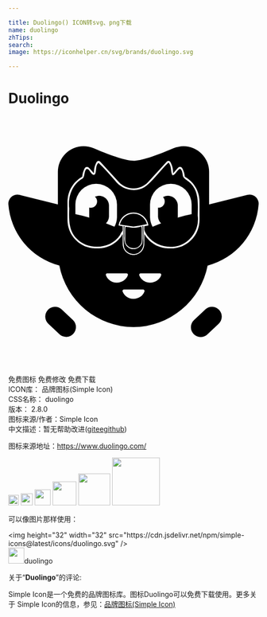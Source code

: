 ```yaml
---

title: Duolingo() ICON转svg、png下载
name: duolingo
zhTips: 
search: 
image: https://iconhelper.cn/svg/brands/duolingo.svg

---
```


# Duolingo  <small style="font-size: 60%;font-weight: 100"></small>

<div id="svg" class="svg-wrap">
<svg role="img" xmlns="http://www.w3.org/2000/svg" viewBox="0 0 24 24"><title>Duolingo icon</title><path d="M7.2 2.869a2.458 2.458 0 00-2.45 2.455v3.117l-3.672-.913h-.002a.864.864 0 00-.242-.026.864.864 0 00-.832.919 6.573 6.573 0 004.886 5.87A7.286 7.286 0 0012 20.18a7.286 7.286 0 007.106-5.888 6.573 6.573 0 004.892-5.871.864.864 0 00-.831-.92.864.864 0 00-.245.027l-3.673.913V5.324a2.458 2.458 0 00-2.45-2.455 2.845 2.845 0 00-.96.192c-1.87.797-3.114 1.188-3.831 1.2-.717-.012-1.962-.403-3.832-1.2a2.845 2.845 0 00-.975-.192zm8.135 1.408a.19.19 0 01.036 0c.065.008.127.05.176.127a1.95 1.95 0 01.07.143 1.95 1.95 0 01.037.088 1.95 1.95 0 01.035.092 1.95 1.95 0 01.029.094 1.95 1.95 0 01.025.093 1.95 1.95 0 01.019.096 1.95 1.95 0 01.015.097 1.95 1.95 0 01.01.093 1.95 1.95 0 01.005.102 1.95 1.95 0 010 .157 2.723 2.723 0 01.007 0l.473-.526a.248.248 0 01.01-.01.248.248 0 01.01-.009.248.248 0 01.012-.01.248.248 0 01.007-.006.248.248 0 01.012-.008.248.248 0 01.009-.006.248.248 0 01.011-.006.248.248 0 01.01-.005.248.248 0 01.011-.005.248.248 0 01.013-.005.248.248 0 01.01-.003.248.248 0 01.013-.004.248.248 0 01.013-.003.248.248 0 01.011-.002.248.248 0 01.016-.002.248.248 0 01.007 0 .248.248 0 01.02 0 .248.248 0 01.005 0 .248.248 0 01.017.002.248.248 0 01.01 0 .248.248 0 01.011.003.248.248 0 01.013.003.248.248 0 01.013.004.248.248 0 01.01.003.248.248 0 01.011.005.248.248 0 01.013.006.248.248 0 01.001 0 .248.248 0 01.004.002.248.248 0 01.016.01.248.248 0 01.008.004.248.248 0 01.012.008.248.248 0 01.01.01.248.248 0 01.007.005.248.248 0 01.011.011.248.248 0 01.007.008.248.248 0 01.006.007.248.248 0 01.01.014.248.248 0 01.003.005.248.248 0 01.01.017 1.95 1.95 0 01.06.121 1.95 1.95 0 01.04.088 1.95 1.95 0 01.035.094 1.95 1.95 0 01.03.088 1.95 1.95 0 01.025.097 1.95 1.95 0 01.021.094 1.95 1.95 0 01.016.098 1.95 1.95 0 01.016.132 2.723 2.723 0 01.192.119 2.723 2.723 0 01.11.079 2.723 2.723 0 01.11.083 2.723 2.723 0 01.1.088 2.723 2.723 0 01.101.095 2.723 2.723 0 01.092.098 2.723 2.723 0 01.09.103 2.723 2.723 0 01.082.108 2.723 2.723 0 01.08.112 2.723 2.723 0 01.07.114 2.723 2.723 0 01.068.12 2.723 2.723 0 01.059.122 2.723 2.723 0 01.054.123 2.723 2.723 0 01.048.131 2.723 2.723 0 01.042.126 2.723 2.723 0 01.034.135 2.723 2.723 0 01.03.13 2.723 2.723 0 01.02.135 2.723 2.723 0 01.016.136 2.723 2.723 0 01.011.225v1.758a2.715 2.715 0 01-.011.237 2.715 2.715 0 01-.017.132 2.715 2.715 0 01-.02.135 2.715 2.715 0 01-.03.136 2.715 2.715 0 01-.033.127 2.715 2.715 0 01-.044.134 2.715 2.715 0 01-.045.123 2.715 2.715 0 01-.057.126 2.715 2.715 0 01-.058.12 2.715 2.715 0 01-.068.118 2.715 2.715 0 01-.07.116 2.715 2.715 0 01-.078.109 2.715 2.715 0 01-.084.11 2.715 2.715 0 01-.09.102 2.715 2.715 0 01-.09.097 2.715 2.715 0 01-.104.096 2.715 2.715 0 01-.098.087 2.715 2.715 0 01-.107.081 2.715 2.715 0 01-.113.081 2.715 2.715 0 01-.113.07 2.715 2.715 0 01-.12.068 2.715 2.715 0 01-.119.057 2.715 2.715 0 01-.127.058 2.715 2.715 0 01-.123.045 2.715 2.715 0 01-.133.044 2.715 2.715 0 01-.132.033 2.715 2.715 0 01-.13.03 2.715 2.715 0 01-.14.02 2.715 2.715 0 01-.129.017 2.715 2.715 0 01-.237.011h-.21a2.714 2.714 0 01-.244-.012 2.714 2.714 0 01-.134-.017 2.714 2.714 0 01-.133-.02 2.714 2.714 0 01-.136-.032 2.714 2.714 0 01-.127-.032 2.714 2.714 0 01-.131-.045 2.714 2.714 0 01-.126-.046 2.714 2.714 0 01-.124-.056 2.714 2.714 0 01-.121-.059 2.714 2.714 0 01-.118-.068 2.714 2.714 0 01-.116-.071 2.714 2.714 0 01-.107-.079 2.714 2.714 0 01-.11-.083 2.714 2.714 0 01-.102-.09 2.714 2.714 0 01-.098-.092 2.714 2.714 0 01-.094-.102 2.714 2.714 0 01-.088-.1 2.714 2.714 0 01-.081-.109 2.714 2.714 0 01-.08-.11 2.714 2.714 0 01-.068-.115 2.714 2.714 0 01-.028-.048v.98a1.032 1.032 0 01-.004.073 1.032 1.032 0 01-.004.05 1.032 1.032 0 01-.008.054 1.032 1.032 0 010 .002 1.032 1.032 0 01-.009.042 1.032 1.032 0 01-.016.063 1.032 1.032 0 01-.01.034 1.032 1.032 0 01-.024.065 1.032 1.032 0 01-.012.031 1.032 1.032 0 01-.033.067 1.032 1.032 0 01-.018.034 1.032 1.032 0 01-.025.04 1.032 1.032 0 01-.032.047 1.032 1.032 0 01-.028.037 1.032 1.032 0 01-.034.042 1.032 1.032 0 01-.035.038 1.032 1.032 0 01-.037.036 1.032 1.032 0 01-.04.034 1.032 1.032 0 01-.038.031 1.032 1.032 0 01-.044.032 1.032 1.032 0 01-.041.027 1.032 1.032 0 01-.046.026 1.032 1.032 0 01-.045.024 1.032 1.032 0 01-.047.02 1.032 1.032 0 01-.05.02 1.032 1.032 0 01-.047.016 1.032 1.032 0 01-.049.014 1.032 1.032 0 01-.052.012 1.032 1.032 0 01-.05.009 1.032 1.032 0 01-.052.006 1.032 1.032 0 01-.049.004 1.032 1.032 0 01-.053 0 1.032 1.032 0 01-.052 0 1.032 1.032 0 01-.05-.004 1.032 1.032 0 01-.051-.006 1.032 1.032 0 01-.052-.01 1.032 1.032 0 01-.05-.011 1.032 1.032 0 01-.05-.014 1.032 1.032 0 01-.047-.016 1.032 1.032 0 01-.05-.02 1.032 1.032 0 01-.046-.02 1.032 1.032 0 01-.046-.024 1.032 1.032 0 01-.046-.026 1.032 1.032 0 01-.04-.027 1.032 1.032 0 01-.045-.032 1.032 1.032 0 01-.038-.031 1.032 1.032 0 01-.04-.034 1.032 1.032 0 01-.036-.036 1.032 1.032 0 01-.035-.038 1.032 1.032 0 01-.035-.042 1.032 1.032 0 01-.028-.037 1.032 1.032 0 01-.032-.047 1.032 1.032 0 01-.018-.03 1.032 1.032 0 01-.046-.087 1.032 1.032 0 01-.003-.006 1.032 1.032 0 01-.034-.084 1.032 1.032 0 01-.005-.015 1.032 1.032 0 01-.022-.073 1.032 1.032 0 01-.008-.032 1.032 1.032 0 01-.011-.06 1.032 1.032 0 01-.007-.043 1.032 1.032 0 01-.003-.034 1.032 1.032 0 01-.002-.02 1.032 1.032 0 010-.002 1.032 1.032 0 01-.003-.068v-.979a2.714 2.714 0 01-.026.046 2.714 2.714 0 01-.07.116 2.714 2.714 0 01-.077.107 2.714 2.714 0 01-.084.113 2.714 2.714 0 01-.086.097 2.714 2.714 0 01-.095.104 2.714 2.714 0 01-.1.092 2.714 2.714 0 01-.1.09 2.714 2.714 0 01-.11.083 2.714 2.714 0 01-.108.079 2.714 2.714 0 01-.114.07 2.714 2.714 0 01-.12.069 2.714 2.714 0 01-.12.058 2.714 2.714 0 01-.124.056 2.714 2.714 0 01-.129.047 2.714 2.714 0 01-.128.044 2.714 2.714 0 01-.127.032 2.714 2.714 0 01-.137.032 2.714 2.714 0 01-.13.02 2.714 2.714 0 01-.137.017 2.714 2.714 0 01-.245.012h-.21a2.715 2.715 0 01-.237-.012 2.715 2.715 0 01-.13-.016 2.715 2.715 0 01-.14-.02 2.715 2.715 0 01-.128-.03 2.715 2.715 0 01-.133-.033 2.715 2.715 0 01-.132-.044 2.715 2.715 0 01-.123-.045 2.715 2.715 0 01-.128-.058 2.715 2.715 0 01-.12-.057 2.715 2.715 0 01-.119-.069 2.715 2.715 0 01-.113-.069 2.715 2.715 0 01-.113-.08 2.715 2.715 0 01-.106-.082 2.715 2.715 0 01-.099-.087 2.715 2.715 0 01-.103-.096 2.715 2.715 0 01-.09-.097 2.715 2.715 0 01-.09-.102 2.715 2.715 0 01-.084-.11 2.715 2.715 0 01-.078-.109 2.715 2.715 0 01-.071-.116 2.715 2.715 0 01-.068-.118 2.715 2.715 0 01-.058-.12 2.715 2.715 0 01-.056-.126 2.715 2.715 0 01-.045-.124 2.715 2.715 0 01-.045-.133 2.715 2.715 0 01-.032-.127 2.715 2.715 0 01-.03-.136 2.715 2.715 0 01-.02-.135 2.715 2.715 0 01-.017-.132 2.715 2.715 0 01-.012-.238V8.17a2.723 2.723 0 01.012-.227 2.723 2.723 0 01.016-.135 2.723 2.723 0 01.02-.132 2.723 2.723 0 01.03-.136 2.723 2.723 0 01.035-.13 2.723 2.723 0 01.042-.129 2.723 2.723 0 01.047-.128 2.723 2.723 0 01.056-.126 2.723 2.723 0 01.058-.119 2.723 2.723 0 01.07-.123 2.723 2.723 0 01.069-.111 2.723 2.723 0 01.081-.114 2.723 2.723 0 01.08-.106 2.723 2.723 0 01.091-.103 2.723 2.723 0 01.093-.1 2.723 2.723 0 01.097-.09 2.723 2.723 0 01.106-.093 2.723 2.723 0 01.104-.08 2.723 2.723 0 01.114-.08 2.723 2.723 0 01.192-.119 1.95 1.95 0 01.016-.133 1.95 1.95 0 01.015-.094 1.95 1.95 0 01.021-.096 1.95 1.95 0 01.025-.093 1.95 1.95 0 01.03-.094 1.95 1.95 0 01.034-.091 1.95 1.95 0 01.04-.089 1.95 1.95 0 01.058-.118.248.248 0 01.01-.018.248.248 0 01.004-.005.248.248 0 01.01-.013.248.248 0 01.006-.007.248.248 0 01.007-.008.248.248 0 01.01-.011.248.248 0 01.007-.006.248.248 0 01.011-.009.248.248 0 01.012-.008.248.248 0 01.008-.005.248.248 0 01.016-.009.248.248 0 01.006-.003.248.248 0 01.013-.006.248.248 0 01.011-.005.248.248 0 01.01-.003.248.248 0 01.013-.004.248.248 0 01.013-.003.248.248 0 01.011-.002.248.248 0 01.01-.001.248.248 0 01.017-.002.248.248 0 01.006 0 .248.248 0 01.019 0 .248.248 0 01.007 0 .248.248 0 01.016.003.248.248 0 01.01.002.248.248 0 01.014.003.248.248 0 01.012.004.248.248 0 01.011.003.248.248 0 01.013.005.248.248 0 01.01.005.248.248 0 01.01.005.248.248 0 01.012.006.248.248 0 01.009.006.248.248 0 01.012.008.248.248 0 01.007.005.248.248 0 01.012.01.248.248 0 01.01.01.248.248 0 01.01.01v-.005l.471.523a2.723 2.723 0 01.01 0 1.95 1.95 0 01-.001-.155 1.95 1.95 0 01.006-.103 1.95 1.95 0 01.009-.093 1.95 1.95 0 01.015-.097 1.95 1.95 0 01.02-.095 1.95 1.95 0 01.024-.094 1.95 1.95 0 01.03-.094 1.95 1.95 0 01.034-.092 1.95 1.95 0 01.036-.087 1.95 1.95 0 01.07-.142c.085-.135.214-.163.32-.083.015.011.03.025.044.04l1.78 1.94v-.002a1.926 1.926 0 00.092.089 1.926 1.926 0 00.071.064 1.926 1.926 0 00.076.06 1.926 1.926 0 00.078.057 1.926 1.926 0 00.08.05 1.926 1.926 0 00.084.05 1.926 1.926 0 00.085.043 1.926 1.926 0 00.087.04 1.926 1.926 0 00.092.036 1.926 1.926 0 00.089.03 1.926 1.926 0 00.095.026 1.926 1.926 0 00.091.022 1.926 1.926 0 00.097.016 1.926 1.926 0 00.094.013 1.926 1.926 0 00.096.006 1.926 1.926 0 00.096.003 1.926 1.926 0 00.097-.003 1.926 1.926 0 00.096-.006 1.926 1.926 0 00.094-.013 1.926 1.926 0 00.097-.016 1.926 1.926 0 00.09-.022 1.926 1.926 0 00.096-.025 1.926 1.926 0 00.089-.031 1.926 1.926 0 00.092-.036 1.926 1.926 0 00.087-.04 1.926 1.926 0 00.085-.043 1.926 1.926 0 00.084-.05 1.926 1.926 0 00.08-.05 1.926 1.926 0 00.078-.058 1.926 1.926 0 00.075-.059 1.926 1.926 0 00.072-.064 1.926 1.926 0 00.092-.089V6.3l1.78-1.94a.294.294 0 01.044-.04.212.212 0 01.107-.044zm.02.168c-.813.742-1.419 1.714-2.325 2.358-.932.557-2.21.194-2.823-.67-.512-.56-1.007-1.17-1.563-1.667-.324.258-.164.745-.332 1.078-.208.206-.42-.181-.526-.316-.084-.17-.317-.283-.386-.048-.163.278-.04.74-.416.857-.919.59-1.277 1.757-1.149 2.792-.03.982-.066 2.116.698 2.859 1.106 1.18 3.29 1.048 4.174-.32.058-.14.145-.301.261-.42v-.42a1.048 1.048 0 010-.006l-.35-.059a.052.052 0 01-.042-.058 1.446 1.446 0 011.418-1.194 1.446 1.446 0 011.43 1.194.052.052 0 01-.043.058l-.35.06a1.03 1.03 0 010 .001v.38l.007.001c.584 1.534 2.728 2.067 4.017 1.128a2.694 2.694 0 001.106-2.535c.014-1.033.13-2.231-.653-3.042-.216-.27-.604-.399-.762-.697-.055-.25-.041-.588-.286-.736-.31.129-.381.556-.728.634-.2-.38-.055-.897-.377-1.213zM8.422 6.468a1.995 1.995 0 011.994 1.995v1.2a1.996 1.996 0 01-.245.913 27.203 27.203 0 00-.815-.328.95.95 0 00.035-.037.95.95 0 00.016-.018.95.95 0 00.048-.058.95.95 0 00.012-.017.95.95 0 00.04-.06.95.95 0 00.013-.02.95.95 0 00.032-.062.95.95 0 00.011-.022.95.95 0 00.024-.06.95.95 0 00.012-.031.95.95 0 00.017-.058.95.95 0 00.009-.033.95.95 0 00.01-.054.95.95 0 00.007-.043.95.95 0 00.007-.082V8.56a.95.95 0 00-.004-.08.95.95 0 00-.005-.047.95.95 0 00-.007-.047.95.95 0 00-.01-.047.95.95 0 00-.012-.045.95.95 0 00-.016-.047.95.95 0 00-.015-.042.95.95 0 00-.02-.047.95.95 0 00-.02-.04.95.95 0 00-.025-.042.95.95 0 00-.024-.04A.95.95 0 009.464 8a.95.95 0 00-.03-.039.95.95 0 00-.03-.034.95.95 0 00-.033-.036.95.95 0 00-.035-.032.95.95 0 00-.035-.031.95.95 0 00-.038-.029.95.95 0 00-.039-.028.95.95 0 00-.04-.025.95.95 0 00-.04-.023.95.95 0 00-.043-.02.95.95 0 00-.046-.02.95.95 0 00-.043-.017.95.95 0 00-.043-.014.95.95 0 00-.049-.012.95.95 0 00-.046-.01.95.95 0 00-.045-.008.95.95 0 00-.048-.006.95.95 0 00-.08-.004.96.96 0 00-.06.004.96.96 0 00-.05.005.96.96 0 00-.043.007.96.96 0 00-.051.01.96.96 0 00-.045.012.96.96 0 00-.047.014.96.96 0 00-.046.018.96.96 0 00-.055.023.6.6 0 01.04.04.6.6 0 01.022.024.6.6 0 01.017.02.6.6 0 01.018.025.6.6 0 01.017.026.6.6 0 01.013.023.6.6 0 01.016.028.6.6 0 01.011.026.6.6 0 01.013.03.6.6 0 01.008.025.6.6 0 01.01.031.6.6 0 01.007.03.6.6 0 01.006.029.6.6 0 01.004.037.6.6 0 01.002.021.6.6 0 010 .041.6.6 0 010 .02.6.6 0 01-.002.03.6.6 0 01-.003.031.6.6 0 01-.004.024.6.6 0 01-.007.034.6.6 0 01-.008.028.6.6 0 01-.01.03.6.6 0 01-.012.03.6.6 0 01-.01.024.6.6 0 01-.016.03.6.6 0 01-.013.024.6.6 0 01-.02.03.6.6 0 01-.012.018.6.6 0 01-.026.032.6.6 0 01-.013.015.6.6 0 01-.02.02.6.6 0 01-.024.024.6.6 0 01-.02.015.6.6 0 01-.025.021.6.6 0 01-.027.018.6.6 0 01-.024.015.6.6 0 01-.023.012.6.6 0 01-.03.016.6.6 0 01-.034.013.6.6 0 01-.02.008.6.6 0 01-.038.011.6.6 0 01-.02.006.6.6 0 01-.034.006.6.6 0 01-.026.005.6.6 0 01-.04.003.6.6 0 01-.018.002.6.6 0 01-.035 0 .6.6 0 01-.028 0 .6.6 0 01-.031-.005.6.6 0 01-.026-.003.6.6 0 01-.056-.012v.859a.95.95 0 00.004.048.95.95 0 00.007.062 15.08 15.08 0 00-1.336-.332v-.908a1.987 1.987 0 011.996-1.995zm7.156 0a1.995 1.995 0 011.996 1.995v.909c-.425.085-.87.195-1.336.333a.95.95 0 00.007-.066.95.95 0 00.004-.046V8.56a.95.95 0 00-.004-.081.95.95 0 00-.006-.046.95.95 0 00-.007-.047.95.95 0 00-.01-.046.95.95 0 00-.012-.048.95.95 0 00-.014-.041.95.95 0 00-.018-.048.95.95 0 00-.019-.043.95.95 0 00-.02-.042.95.95 0 00-.024-.04.95.95 0 00-.025-.042.95.95 0 00-.028-.039.95.95 0 00-.028-.036.95.95 0 00-.032-.037.95.95 0 00-.032-.035.95.95 0 00-.036-.033.95.95 0 00-.033-.03.95.95 0 00-.04-.03.95.95 0 00-.037-.026.95.95 0 00-.042-.026.95.95 0 00-.04-.023.95.95 0 00-.042-.02.95.95 0 00-.046-.02.95.95 0 00-.04-.016.95.95 0 00-.048-.015.95.95 0 00-.046-.012.95.95 0 00-.047-.01.95.95 0 00-.047-.007.95.95 0 00-.045-.006.95.95 0 00-.081-.004.96.96 0 00-.057.004.96.96 0 00-.045.004.96.96 0 00-.052.008.96.96 0 00-.044.008.96.96 0 00-.046.012.96.96 0 00-.047.014.96.96 0 00-.043.016.96.96 0 00-.045.018.96.96 0 00-.045.023.96.96 0 00-.048.024.6.6 0 01.04.045.6.6 0 01.033.05.6.6 0 01.03.052.6.6 0 01.024.055.6.6 0 01.018.057.6.6 0 01.005.025.6.6 0 01.007.034.6.6 0 01.005.042.6.6 0 01.002.017.6.6 0 010 .001.6.6 0 010 .06.6.6 0 01-.005.06.6.6 0 01-.004.022.6.6 0 01-.007.036.6.6 0 01-.017.057.6.6 0 010 .001.6.6 0 01-.023.055.6.6 0 01-.028.053.6.6 0 01-.033.05.6.6 0 01-.039.046.6.6 0 01-.042.042.6.6 0 01-.046.038.6.6 0 01-.05.033.6.6 0 01-.001 0 .6.6 0 01-.053.027.6.6 0 01-.055.023.6.6 0 01-.058.016.6.6 0 01-.032.006.6.6 0 01-.087.01.6.6 0 01-.06 0v.838a.95.95 0 00.007.084.95.95 0 00.007.042.95.95 0 00.01.054.95.95 0 00.01.032.95.95 0 00.016.06.95.95 0 00.011.029.95.95 0 00.025.06.95.95 0 00.01.022.95.95 0 00.034.063.95.95 0 00.011.018.95.95 0 00.041.063.95.95 0 00.01.012.95.95 0 00.052.063.95.95 0 00.008.008.95.95 0 00.043.046c-.268.103-.54.213-.815.33a1.996 1.996 0 01-.247-.916v-1.2a1.986 1.986 0 011.995-1.995zM12.035 9.32c-.038 0-.077 0-.115.003a1.35 1.35 0 00-1.224 1.042l1.301.198.688-.108.603-.138c-.13-.565-.68-.983-1.253-.997zm.86 1.184c-.084-.005-.009.142-.024.214.01.453.025.912-.024 1.362-.143.554-.892.836-1.35.477-.337-.235-.425-.684-.371-1.068-.001-.32-.02-.641.014-.96-.161-.086-.06.106-.086.194.01.609-.049 1.226.045 1.829.186.598 1.027.855 1.5.43.31-.25.399-.685.35-1.067-.004-.466.012-.933-.009-1.399a.142.142 0 00-.046-.012zm-.144.046a.399.399 0 00-.066.013 1.568 1.568 0 01-.112.036l-.03.008a1.3 1.3 0 01-.085.02l-.028.006a1.681 1.681 0 01-.27.03l-.035.002a3.33 3.33 0 01-.148 0h-.016a2.6 2.6 0 01-.171-.013c-.006 0-.012 0-.017-.002a5.958 5.958 0 01-.279-.038l-.072-.01-.182-.033a.794.754 0 00-.035.223v1.087a.803.763 0 00.795.755.794.754 0 00.794-.755V10.79a.795.755 0 00-.043-.243zm.04 1.367a.794.794 0 01-.005.035.794.794 0 00.004-.035zm-.013.082a.794.794 0 01-.007.03.794.794 0 00.007-.03zm-.02.075a.794.794 0 01-.01.03.794.794 0 00.01-.03zm-.028.079a.794.794 0 01-.01.022.794.794 0 00.01-.022zm-.035.071a.794.794 0 01-.012.02.794.794 0 00.012-.02zm-.044.07a.794.794 0 01-.01.014.794.794 0 00.01-.014zm-.05.064a.794.794 0 01-.01.01.794.794 0 00.01-.01zm-.053.056a.794.794 0 01-.006.006.794.794 0 00.006-.006zm-3.066 2.62a.132.132 0 01.014 0h1.823a.14.14 0 01.14.181c-.14.42-.573.709-1.056.712a1.085 1.085 0 01-1.047-.712.132.132 0 01.126-.182zm3.203 0a.144.144 0 01.005 0h1.824a.14.14 0 01.14.179c-.14.418-.572.71-1.06.71a1.085 1.085 0 01-1.043-.708.144.144 0 01.134-.18zm-1.6 1.548a.14.14 0 01.005 0h1.824a.14.14 0 01.139.182c-.135.423-.568.711-1.056.711a1.085 1.085 0 01-1.046-.711.14.14 0 01.135-.182zM4.45 18.236a.931.931 0 00-.66.299v-.002a.944.944 0 00.041 1.325l1.088 1.02a.938.938 0 001.284-1.367l-1.088-1.019a.931.931 0 00-.665-.256zm15.115 0a.931.931 0 00-.678.256l-1.089 1.019a.938.938 0 001.285 1.368l1.087-1.019a.944.944 0 00.042-1.325.931.931 0 00-.647-.299z"/></svg>
</div>
<detail full-name='duolingo'></detail>

<div class="detail-page">
<p>
<span><span class="badge-success badge">免费图标</span> <span class="badge-success badge">免费修改</span>  <span class="badge-success badge">免费下载</span> </span>
<br/>
<span>
ICON库：
<span class="badge-secondary badge">品牌图标(Simple Icon)</span> 
</span>
<br/>
<span>
CSS名称：
<span class="badge-secondary badge">duolingo</span> 
</span>

<br/>
<span>
版本：
<span class="badge-secondary badge">2.8.0</span> 
</span>
<br/>
<span>图标来源/作者：<span class="badge-light badge">Simple Icon</span></span> 
<br/>
<span class="zh-detail">中文描述：暂无<span class="help-link"><span>帮助改进</span>(<a href="https://gitee.com/liuwave/icon-helper/edit/master/json/brands/duolingo.json" target="_blank" rel="noopener noreferrer">gitee</a><a href="https://github.com/liuwave/icon-helper/edit/master/json/brands/duolingo.json" target="_blank" rel="noopener noreferrer">github</a></span>)</span><br/>
</p>
</div><div class="description description alert alert-light"><p>图标来源地址：<a href="https://www.duolingo.com/" target="_blank" rel="noopener noreferrer">https://www.duolingo.com/</a></p></div>
<div class="alert alert-dark">
<img height="21" width="21" src="https://cdn.jsdelivr.net/npm/simple-icons@latest/icons/duolingo.svg" />
<img height="24" width="24" src="https://cdn.jsdelivr.net/npm/simple-icons@latest/icons/duolingo.svg" />
<img height="32" width="32" src="https://cdn.jsdelivr.net/npm/simple-icons@latest/icons/duolingo.svg" />
<img height="48" width="48" src="https://cdn.jsdelivr.net/npm/simple-icons@latest/icons/duolingo.svg" />
<img height="64" width="64" src="https://cdn.jsdelivr.net/npm/simple-icons@latest/icons/duolingo.svg" />
<img height="96" width="96" src="https://cdn.jsdelivr.net/npm/simple-icons@latest/icons/duolingo.svg" />

</div>
<div>
  <p>可以像图片那样使用：    
  </p>
  <div class="alert alert-primary" style="font-size: 14px">
    &lt;img height="32" width="32" src="https://cdn.jsdelivr.net/npm/simple-icons@latest/icons/duolingo.svg" /&gt;
    <copy-btn content='<img height="32" width="32" src="https://cdn.jsdelivr.net/npm/simple-icons@latest/icons/duolingo.svg" />'></copy-btn>
  </div>
  <div class="alert alert-secondary">
    <img height="32" width="32" src="https://cdn.jsdelivr.net/npm/simple-icons@latest/icons/duolingo.svg" />duolingo
    <copy-btn content="duolingo" btn-title="复制图标名称"></copy-btn>
  </div>
</div>
<div class="icon-detail__container">
<p>关于“<b>Duolingo</b>”的评论:</p>
</div>
<Vssue title="关于“Duolingo”的评论" />
<div><p>Simple Icon是一个免费的品牌图标库。图标Duolingo可以免费下载使用。更多关于  Simple Icon的信息，参见：<a target="_blank" href="https://iconhelper.cn/brands.html">品牌图标(Simple Icon)</a>
</p></div>
